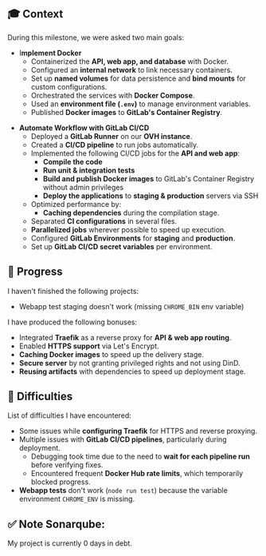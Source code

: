 
## 🎓 Context
During this milestone, we were asked two main goals:

+ I**mplement Docker**
	- Containerized the **API, web app, and database** with Docker.
	- Configured an **internal network** to link necessary containers.
	- Set up **named volumes** for data persistence and **bind mounts** for custom configurations.
	- Orchestrated the services with **Docker Compose**.
	- Used an **environment file (`.env`)** to manage environment variables.
	- Published **Docker images** to **GitLab's Container Registry**.
	
- **Automate Workflow with GitLab CI/CD**
	- Deployed a **GitLab Runner** on our **OVH instance**.
	- Created a **CI/CD pipeline** to run jobs automatically.
	- Implemented the following CI/CD jobs for the **API and web app**:
	    - **Compile the code**
	    - **Run unit & integration tests**
	    - **Build and publish Docker images** to GitLab's Container Registry without admin privileges
	    - **Deploy the applications** to **staging & production** servers via SSH
	- Optimized performance by:
	    - **Caching dependencies** during the compilation stage.
	- Separated **CI configurations** in several files.
	- **Parallelized jobs** wherever possible to speed up execution.
	- Configured **GitLab Environments** for **staging** and **production**.
	- Set up **GitLab CI/CD secret variables** per environment.

## 📝 Progress
I haven't finished the following projects:
- Webapp test staging doesn't work (missing `CHROME_BIN` env variable)

I have produced the following bonuses:
- Integrated **Traefik** as a reverse proxy for **API & web app routing**.
- Enabled **HTTPS support** via Let's Encrypt.
- **Caching Docker images** to speed up the delivery stage.
- **Secure server** by not granting privileged rights and not using DinD.
- **Reusing artifacts**  with dependencies to speed up deployment stage.

## 🤔 Difficulties
List of difficulties I have encountered:
- Some issues while **configuring Traefik** for HTTPS and reverse proxying.
- Multiple issues with **GitLab CI/CD pipelines**, particularly during deployment.
    - Debugging took time due to the need to **wait for each pipeline run** before verifying fixes.
    - Encountered frequent **Docker Hub rate limits**, which temporarily blocked progress.
- **Webapp tests** don't work (`node run test`) because the variable environment `CHROME_ENV` is missing.

## ✅ Note Sonarqube:
My project is currently 0 days in debt.

